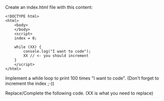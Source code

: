Create an index.html file with this content:

	<!DOCTYPE html>
	<html>
    	<body>
    	</body>
    	<script>
		index = 0;

		while (XX) {
			console.log("I want to code");
			XX // <- you should increment
		}
		</script>
	</html>


Implement a while loop to print 100 times "I want to code". (Don't forget to increment the index ;-))

Replace/Complete the following code. (XX is what you need to replace)
